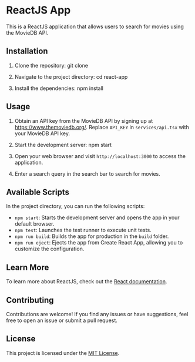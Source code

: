 # ReactJS App

This is a ReactJS application that allows users to search for movies using the MovieDB API.

## Installation

1. Clone the repository:
   git clone <repository-url>

2. Navigate to the project directory:
   cd react-app

3. Install the dependencies:
   npm install

## Usage

1. Obtain an API key from the MovieDB API by signing up at https://www.themoviedb.org/. Replace `API_KEY` in `services/api.tsx` with your MovieDB API key.

2. Start the development server:
   npm start

3. Open your web browser and visit `http://localhost:3000` to access the application.

4. Enter a search query in the search bar to search for movies.

## Available Scripts

In the project directory, you can run the following scripts:

- `npm start`: Starts the development server and opens the app in your default browser.
- `npm test`: Launches the test runner to execute unit tests.
- `npm run build`: Builds the app for production in the `build` folder.
- `npm run eject`: Ejects the app from Create React App, allowing you to customize the configuration.

## Learn More

To learn more about ReactJS, check out the [React documentation](https://reactjs.org/).

## Contributing

Contributions are welcome! If you find any issues or have suggestions, feel free to open an issue or submit a pull request.

## License

This project is licensed under the [MIT License](LICENSE).
